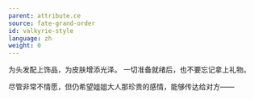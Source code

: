 ```yaml
---
parent: attribute.ce
source: fate-grand-order
id: valkyrie-style
language: zh
weight: 0
---
```


为头发配上饰品，为皮肤增添光泽。
一切准备就绪后，也不要忘记拿上礼物。

尽管非常不情愿，但仍希望姐姐大人那珍贵的感情，能够传达给对方——
